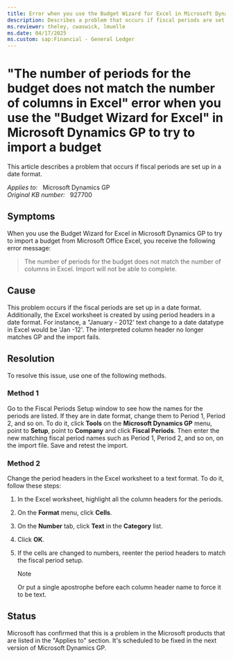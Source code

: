 ```yaml
---
title: Error when you use the Budget Wizard for Excel in Microsoft Dynamics GP to try to import a budget
description: Describes a problem that occurs if fiscal periods are set up in a date format. Provides a resolution.
ms.reviewer: theley, cwaswick, lmuelle
ms.date: 04/17/2025
ms.custom: sap:Financial - General Ledger
---
```

# "The number of periods for the budget does not match the number of columns in Excel" error when you use the "Budget Wizard for Excel" in Microsoft Dynamics GP to try to import a budget

This article describes a problem that occurs if fiscal periods are set up in a date format.

_Applies to:_ &nbsp; Microsoft Dynamics GP  
_Original KB number:_ &nbsp; 927700

## Symptoms

When you use the Budget Wizard for Excel in Microsoft Dynamics GP to try to import a budget from Microsoft Office Excel, you receive the following error message:
> The number of periods for the budget does not match the number of columns in Excel. Import will not be able to complete.

## Cause

This problem occurs if the fiscal periods are set up in a date format. Additionally, the Excel worksheet is created by using period headers in a date format. For instance, a "January - 2012' text change to a date datatype in Excel would be 'Jan -12'. The interpreted column header no longer matches GP and the import fails.

## Resolution

To resolve this issue, use one of the following methods.

### Method 1

Go to the Fiscal Periods Setup window to see how the names for the periods are listed. If they are in date format, change them to Period 1, Period 2, and so on. To do it, click **Tools** on the **Microsoft Dynamics GP** menu, point to **Setup**, point to **Company** and click **Fiscal Periods**. Then enter the new matching fiscal period names such as Period 1, Period 2, and so on, on the import file. Save and retest the import.

### Method 2

Change the period headers in the Excel worksheet to a text format. To do it, follow these steps:

1. In the Excel worksheet, highlight all the column headers for the periods.
2. On the **Format** menu, click **Cells**.
3. On the **Number** tab, click **Text** in the **Category** list.
4. Click **OK**.
5. If the cells are changed to numbers, reenter the period headers to match the fiscal period setup.

    > [!NOTE]
    > Or put a single apostrophe before each column header name to force it to be text.

## Status

Microsoft has confirmed that this is a problem in the Microsoft products that are listed in the "Applies to" section. It's scheduled to be fixed in the next version of Microsoft Dynamics GP.
